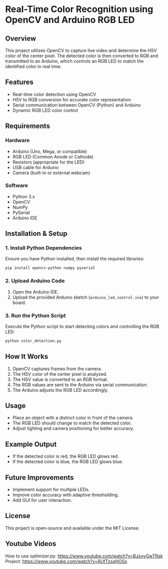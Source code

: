 # Real-Time Color Recognition using OpenCV and Arduino RGB LED

## Overview
This project utilizes OpenCV to capture live video and determine the HSV color of the center pixel. The detected color is then converted to RGB and transmitted to an Arduino, which controls an RGB LED to match the identified color in real time.

## Features
- Real-time color detection using OpenCV
- HSV to RGB conversion for accurate color representation
- Serial communication between OpenCV (Python) and Arduino
- Dynamic RGB LED color control

## Requirements
### Hardware
- Arduino (Uno, Mega, or compatible)
- RGB LED (Common Anode or Cathode)
- Resistors (appropriate for the LED)
- USB cable for Arduino
- Camera (built-in or external webcam)

### Software
- Python 3.x
- OpenCV
- NumPy
- PySerial
- Arduino IDE

## Installation & Setup

### 1. Install Python Dependencies
Ensure you have Python installed, then install the required libraries:
```bash
pip install opencv-python numpy pyserial
```

### 2. Upload Arduino Code
1. Open the Arduino IDE.
2. Upload the provided Arduino sketch (`arduino_led_control.ino`) to your board.

### 3. Run the Python Script
Execute the Python script to start detecting colors and controlling the RGB LED:
```bash
python color_detection.py
```

## How It Works
1. OpenCV captures frames from the camera.
2. The HSV color of the center pixel is analyzed.
3. The HSV value is converted to an RGB format.
4. The RGB values are sent to the Arduino via serial communication.
5. The Arduino adjusts the RGB LED accordingly.

## Usage
- Place an object with a distinct color in front of the camera.
- The RGB LED should change to match the detected color.
- Adjust lighting and camera positioning for better accuracy.

## Example Output
- If the detected color is red, the RGB LED glows red.
- If the detected color is blue, the RGB LED glows blue.

## Future Improvements
- Implement support for multiple LEDs.
- Improve color accuracy with adaptive thresholding.
- Add GUI for user interaction.

## License
This project is open-source and available under the MIT License.

## Youtube Videos
How to use optimizer.py: https://www.youtube.com/watch?v=BJxyvGwTRsk
Project: https://www.youtube.com/watch?v=6UfTzsqHOSs
